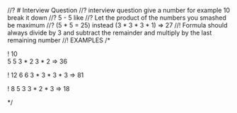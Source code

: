 //? # Interview Question
//? interview question give a number for example 10 break it down
//? 5 - 5 like
//? Let the product of the numbers you smashed be maximum
//? (5 * 5 = 25) instead (3 * 3 * 3 * 1) => 27
//! Formula should always divide by 3 and subtract the remainder and multiply by the last remaining number
//! EXAMPLES
/*

!      10                 
    5      5
  3 * 2  3 * 2 => 36


!      12
    6      6
  3 * 3 * 3 * 3 => 81

!      8 
    5    3
  3 * 2 * 3  => 18

*/
